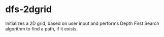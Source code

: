 # dfs-2dgrid
Initializes a 2D grid, based on user input and performs Depth First Search algorithm to find a path, if it exists.
